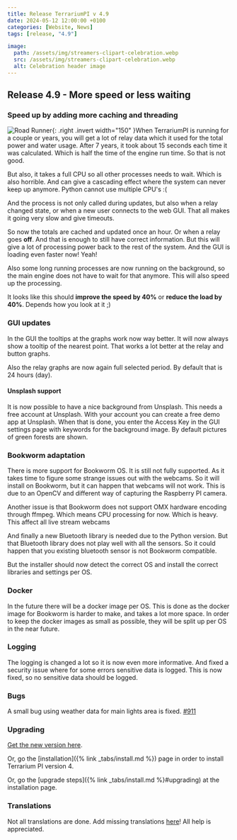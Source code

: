 ```yaml
---
title: Release TerrariumPI v 4.9
date: 2024-05-12 12:00:00 +0100
categories: [Website, News]
tags: [release, "4.9"]

image:
  path: /assets/img/streamers-clipart-celebration.webp
  src: /assets/img/streamers-clipart-celebration.webp
  alt: Celebration header image
---
```


## Release 4.9 - More speed or less waiting

### Speed up by adding more caching and threading

![Road Runner](/assets/img/roadrunner.webp){: .right .invert width="150" }When TerrariumPI is running for a couple or years, you will get a lot of relay data which it used for the total power and water usage. After 7 years, it took about 15 seconds each time it was calculated. Which is half the time of the engine run time. So that is not good.

But also, it takes a full CPU so all other processes needs to wait. Which is also horrible. And can give a cascading effect where the system can never keep up anymore. Python cannot use multiple CPU's :(

And the process is not only called during updates, but also when a relay changed state, or when a new user connects to the web GUI. That all makes it going very slow and give timeouts.

So now the totals are cached and updated once an hour. Or when a relay goes **off**. And that is enough to still have correct information. But this will give a lot of processing power back to the rest of the system. And the GUI is loading even faster now! Yeah!

Also some long running processes are now running on the background, so the main engine does not have to wait for that anymore. This will also speed up the processing.

It looks like this should **improve the speed by 40%** or **reduce the load by 40%**. Depends how you look at it ;)

### GUI updates

In the GUI the tooltips at the graphs work now way better. It will now always show a tooltip of the nearest point. That works a lot better at the relay and button graphs.

Also the relay graphs are now again full selected period. By default that is 24 hours (day).

#### Unsplash support

It is now possible to have a nice background from Unsplash. This needs a free account at Unsplash. With your account you can create a free demo app at Unsplash. When that is done, you enter the Access Key in the GUI settings page with keywords for the background image. By default pictures of green forests are shown.

### Bookworm adaptation

There is more support for Bookworm OS. It is still not fully supported. As it takes time to figure some strange issues out with the webcams. So it will install on Bookworm, but it can happen that webcams will not work. This is due to an OpenCV and different way of capturing the Raspberry PI camera.

Another issue is that Bookworm does not support OMX hardware encoding through ffmpeg. Which means CPU processing for now. Which is heavy. This affect all live stream webcams

And finally a new Bluetooth library is needed due to the Python version. But that Bluetooth library does not play well with all the sensors. So it could happen that you existing bluetooth sensor is not Bookworm compatible.

But the installer should now detect the correct OS and install the correct libraries and settings per OS.

### Docker

In the future there will be a docker image per OS. This is done as the docker image for Bookworm is harder to make, and takes a lot more space. In order to keep the docker images as small as possible, they will be split up per OS in the near future.

### Logging

The logging is changed a lot so it is now even more informative. And fixed a security issue where for some errors sensitive data is logged. This is now fixed, so no sensitive data should be logged.

### Bugs

A small bug using weather data for main lights area is fixed. [#911](https://github.com/theyosh/TerrariumPI/issues/911)

### Upgrading

[Get the new version here](https://github.com/theyosh/TerrariumPI/releases/tag/4.9).

Or, go the [installation]({% link _tabs/install.md %}) page in order to install Terrarium PI version 4.

Or, go the [upgrade steps]({% link _tabs/install.md %}#upgrading) at the installation page.

### Translations

Not all translations are done. Add missing translations [here](https://weblate.theyosh.nl/engage/terrariumpi/)! All help is appreciated.
